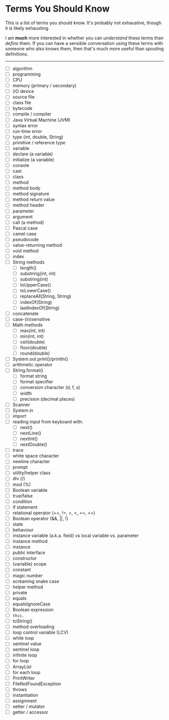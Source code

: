 # Terms You Should Know

This is a list of terms you should know. It's probably not exhaustive, though it is likely exhausting.

I am **much** more interested in whether you can _understand_ these terms than _define_ them. If you can have a sensible conversation using these terms with someone who also knows them, then that's much more useful than spouting definitions.

---

- [ ] algorithm
- [ ] programming
- [ ] CPU
- [ ] memory (primary / secondary)
- [ ] I/O device
- [ ] source file
- [ ] class file
- [ ] bytecode
- [ ] compile / compiler
- [ ] Java Virtual Machine (JVM)
- [ ] syntax error
- [ ] run-time error
- [ ] type (int, double, String)
- [ ] primitive / reference type
- [ ] variable
- [ ] declare (a variable)
- [ ] initialize (a variable)
- [ ] console
- [ ] cast
- [ ] class
- [ ] method
- [ ] method body
- [ ] method signature
- [ ] method return value
- [ ] method header
- [ ] parameter
- [ ] argument
- [ ] call (a method)
- [ ] Pascal case
- [ ] camel case
- [ ] pseudocode
- [ ] value-returning method
- [ ] void method
- [ ] index
- [ ] String methods
  - [ ] length()
  - [ ] substring(int, int)
  - [ ] substring(int)
  - [ ] toUpperCase()
  - [ ] toLowerCase()
  - [ ] replaceAll(String, String)
  - [ ] indexOf(String)
  - [ ] lastIndexOf(String)
- [ ] concatenate
- [ ] case-(in)sensitive
- [ ] Math methods
  - [ ] max(int, int)
  - [ ] min(int, int)
  - [ ] ceil(double)
  - [ ] floor(double)
  - [ ] round(double)
- [ ] System.out.print()/println()
- [ ] arithmetic operator
- [ ] String.format()
  - [ ] format string
  - [ ] format specifier
  - [ ] conversion character (d, f, s)
  - [ ] width
  - [ ] precision (decimal places)
- [ ] Scanner
- [ ] System.in
- [ ] import
- [ ] reading input from keyboard with:
  - [ ] next()
  - [ ] nextLine()
  - [ ] nextInt()
  - [ ] nextDouble()
- [ ] trace
- [ ] white space character
- [ ] newline character
- [ ] prompt
- [ ] utility/helper class
- [ ] div (/)
- [ ] mod (%)
- [ ] Boolean variable
- [ ] true/false
- [ ] condition
- [ ] if statement
- [ ] relational operator (==, !=, >, <, >=, <=)
- [ ] Boolean operator (&&, ||, !)
- [ ] state
- [ ] behaviour
- [ ] instance variable (a.k.a. field) vs local variable vs. parameter
- [ ] instance method
- [ ] instance
- [ ] public interface
- [ ] constructor
- [ ] (variable) scope
- [ ] constant
- [ ] magic number
- [ ] screaming snake case
- [ ] helper method
- [ ] private
- [ ] equals
- [ ] equalsIgnoreCase
- [ ] Boolean expression
- [ ] `this.`
- [ ] toString()
- [ ] method overloading
- [ ] loop control variable (LCV)
- [ ] while loop
- [ ] sentinel value
- [ ] sentinel loop
- [ ] infinite loop
- [ ] for loop
- [ ] ArrayList
- [ ] for each loop
- [ ] PrintWriter
- [ ] FileNotFoundException
- [ ] throws
- [ ] instantiation
- [ ] assignment
- [ ] setter / mutator
- [ ] getter / accessor
